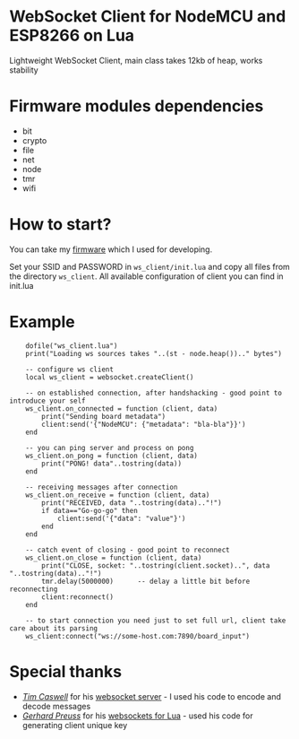 # WebSocket Client for NodeMCU and ESP8266 on Lua
Lightweight WebSocket Client, main class takes 12kb of heap, works stability

# Firmware modules dependencies
* bit
* crypto
* file
* net
* node
* tmr
* wifi

# How to start?
You can take my [firmware](https://github.com/ikaras/nodemcu-websocket-client/blob/master/firmwares/firmware-for-wsclient.bin) which I used for developing.

Set your SSID and PASSWORD in `ws_client/init.lua` and copy all files from the directory `ws_client`. All available configuration of client you can find in init.lua

# Example

```
    dofile("ws_client.lua")
    print("Loading ws sources takes "..(st - node.heap()).." bytes")

    -- configure ws client
    local ws_client = websocket.createClient()

    -- on established connection, after handshacking - good point to introduce your self
    ws_client.on_connected = function (client, data)
        print("Sending board metadata")
        client:send('{"NodeMCU": {"metadata": "bla-bla"}}')
    end

    -- you can ping server and process on pong
    ws_client.on_pong = function (client, data)
        print("PONG! data"..tostring(data))
    end

    -- receiving messages after connection
    ws_client.on_receive = function (client, data)
        print("RECEIVED, data "..tostring(data).."!")
        if data=="Go-go-go" then
            client:send('{"data": "value"}')
        end
    end

    -- catch event of closing - good point to reconnect
    ws_client.on_close = function (client, data)
        print("CLOSE, socket: "..tostring(client.socket)..", data "..tostring(data).."!")
        tmr.delay(5000000)      -- delay a little bit before reconnecting
        client:reconnect()
    end

    -- to start connection you need just to set full url, client take care about its parsing
    ws_client:connect("ws://some-host.com:7890/board_input")
```

# Special thanks
- *[Tim Caswell](https://github.com/creationix)* for his [websocket server](https://github.com/creationix/nodemcu-webide) - I used his code to encode and decode messages
- *[Gerhard Preuss](https://github.com/lipp)* for his [websockets for Lua](https://github.com/lipp/lua-websockets) - used his code for generating client unique key
